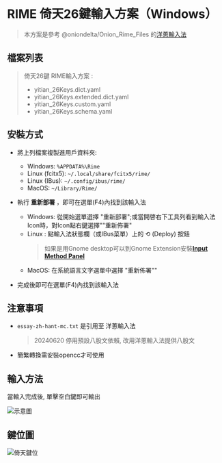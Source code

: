 # RIME 倚天26鍵輸入方案（Windows）

> 本方案是參考 @oniondelta/Onion_Rime_Files 的[洋蔥輸入法](https://github.com/oniondelta/Onion_Rime_Files) 

## 檔案列表

> 倚天26鍵 RIME輸入方案 : 
>    - yitian_26Keys.dict.yaml
>    - yitian_26Keys.extended.dict.yaml
>    - yitian_26Keys.custom.yaml
>    - yitian_26Keys.schema.yaml

## 安裝方式

- 將上列檔案複製進用戶資料夾:
	- Windows: `%APPDATA%\Rime`
	- Linux (fcitx5): `~/.local/share/fcitx5/rime/`
	- Linux (IBus): `~/.config/ibus/rime/`
	- MacOS: `~/Library/Rime/`

- 執行 **重新部署** ，即可在選單(F4)內找到該輸入法
	- Windows: 從開始選單選擇 "重新部署";或當開啓右下工具列看到輸入法Icon時，對Icon點右鍵選擇""重新佈署"
	- Linux : 點輸入法狀態欄（或IBus菜單）上的 ⟲ (Deploy) 按鈕
	  > 如果是用Gnome desktop可以到Gnome Extension安裝[**Input Method Panel**](https://extensions.gnome.org/extension/261/kimpanel/)
	- MacOS: 在系統語言文字選單中選擇 "重新佈署""
- 完成後即可在選單(F4)內找到該輸入法

## 注意事項

- `essay-zh-hant-mc.txt` 是引用至 洋蔥輸入法 
  > 20240620 停用預設八股文依賴, 改用洋蔥輸入法提供八股文
- 簡繁轉換需安裝opencc才可使用

## 輸入方法

當輸入完成後, 單擊空白鍵即可輸出

![示意圖](https://github.com/loulazynote/Rime_Yitian_26Keys/assets/33840759/5a3029f6-bbbc-40d6-a480-2542d24604f8)

## 鍵位圖

![倚天鍵位](https://user-images.githubusercontent.com/33840759/129006031-ba7e1b72-7a5f-4d84-8bf8-8fd45d92310d.jpg)

